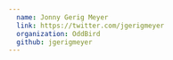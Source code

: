 ```yaml
---
  name: Jonny Gerig Meyer
  link: https://twitter.com/jgerigmeyer
  organization: OddBird
  github: jgerigmeyer
---
```


